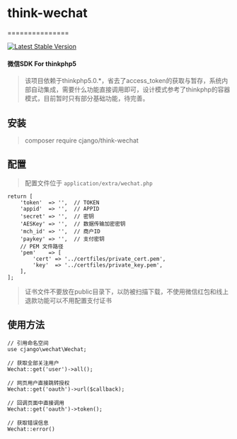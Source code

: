 # think-wechat
===============

[![Latest Stable Version](https://poser.pugx.org/cjango/think-wechat/version)](https://packagist.org/packages/cjango/think-wechat)

#### 微信SDK For thinkphp5

> 该项目依赖于thinkphp5.0.*，省去了access_token的获取与暂存，系统内部自动集成，需要什么功能直接调用即可，设计模式参考了thinkphp的容器模式，目前暂时只有部分基础功能，待完善。

## 安装
> composer require cjango/think-wechat

## 配置
> 配置文件位于 `application/extra/wechat.php`

```
return [
    'token'  => '',  // TOKEN
    'appid'  => '',  // APPID
    'secret' => '',  // 密钥
    'AESKey' => '',  // 数据传输加密密钥
    'mch_id' => '',  // 商户ID
    'paykey' => '',  // 支付密钥
    // PEM 文件路径
    'pem'    => [
        'cert' => '../certfiles/private_cert.pem',
        'key'  => '../certfiles/private_key.pem',
    ],
];
```

> 证书文件不要放在public目录下，以防被扫描下载，不使用微信红包和线上退款功能可以不用配置支付证书

## 使用方法
```
// 引用命名空间
use cjango\wechat\Wechat;

// 获取全部关注用户
Wechat::get('user')->all();

// 网页用户直接跳转授权
Wechat::get('oauth')->url($callback);

// 回调页面中直接调用
Wechat::get('oauth')->token();

// 获取错误信息
Wechat::error()
```
